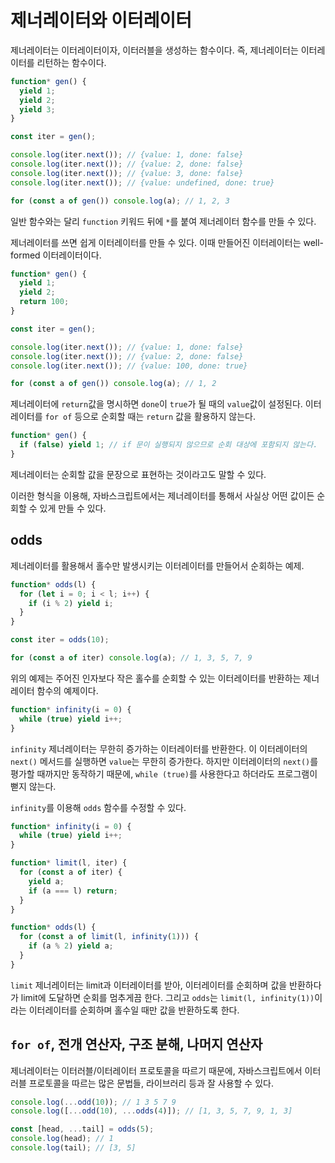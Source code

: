 # 제너레이터와 이터레이터

제너레이터는 이터레이터이자, 이터러블을 생성하는 함수이다. 즉, 제너레이터는 이터레이터를 리턴하는 함수이다.

```js
function* gen() {
  yield 1;
  yield 2;
  yield 3;
}

const iter = gen();

console.log(iter.next()); // {value: 1, done: false}
console.log(iter.next()); // {value: 2, done: false}
console.log(iter.next()); // {value: 3, done: false}
console.log(iter.next()); // {value: undefined, done: true}

for (const a of gen()) console.log(a); // 1, 2, 3
```

일반 함수와는 달리 `function` 키워드 뒤에 `*`를 붙여 제너레이터 함수를 만들 수 있다.

제너레이터를 쓰면 쉽게 이터레이터를 만들 수 있다. 이때 만들어진 이터레이터는 well-formed 이터레이터이다.

```js
function* gen() {
  yield 1;
  yield 2;
  return 100;
}

const iter = gen();

console.log(iter.next()); // {value: 1, done: false}
console.log(iter.next()); // {value: 2, done: false}
console.log(iter.next()); // {value: 100, done: true}

for (const a of gen()) console.log(a); // 1, 2
```

제너레이터에 `return`값을 명시하면 `done`이 `true`가 될 때의 `value`값이 설정된다. 이터레이터를 `for of` 등으로 순회할 때는 `return` 값을 활용하지 않는다.

```js
function* gen() {
  if (false) yield 1; // if 문이 실행되지 않으므로 순회 대상에 포함되지 않는다.
}
```

제너레이터는 순회할 값을 문장으로 표현하는 것이라고도 말할 수 있다.

이러한 형식을 이용해, 자바스크립트에서는 제너레이터를 통해서 사실상 어떤 값이든 순회할 수 있게 만들 수 있다.

## odds

제너레이터를 활용해서 홀수만 발생시키는 이터레이터를 만들어서 순회하는 예제.

```js
function* odds(l) {
  for (let i = 0; i < l; i++) {
    if (i % 2) yield i;
  }
}

const iter = odds(10);

for (const a of iter) console.log(a); // 1, 3, 5, 7, 9
```

위의 예제는 주어진 인자보다 작은 홀수를 순회할 수 있는 이터레이터를 반환하는 제너레이터 함수의 예제이다.

```js
function* infinity(i = 0) {
  while (true) yield i++;
}
```

`infinity` 제너레이터는 무한히 증가하는 이터레이터를 반환한다. 이 이터레이터의 `next()` 메서드를 실행하면 `value`는 무한히 증가한다. 하지만 이터레이터의 `next()`를 평가할 때까지만 동작하기 때문에, `while (true)`를 사용한다고 하더라도 프로그램이 뻗지 않는다.

`infinity`를 이용해 `odds` 함수를 수정할 수 있다.

```js
function* infinity(i = 0) {
  while (true) yield i++;
}

function* limit(l, iter) {
  for (const a of iter) {
    yield a;
    if (a === l) return;
  }
}

function* odds(l) {
  for (const a of limit(l, infinity(1))) {
    if (a % 2) yield a;
  }
}
```

`limit` 제너레이터는 limit과 이터레이터를 받아, 이터레이터를 순회하며 값을 반환하다가 limit에 도달하면 순회를 멈추게끔 한다. 그리고 `odds`는 `limit(l, infinity(1))`이라는 이터레이터를 순회하며 홀수일 때만 값을 반환하도록 한다.

## `for of`, 전개 연산자, 구조 분해, 나머지 연산자

제너레이터는 이터러블/이터레이터 프로토콜을 따르기 때문에, 자바스크립트에서 이터러블 프로토콜을 따르는 많은 문법들, 라이브러리 등과 잘 사용할 수 있다.

```js
console.log(...odd(10)); // 1 3 5 7 9
console.log([...odd(10), ...odds(4)]); // [1, 3, 5, 7, 9, 1, 3]

const [head, ...tail] = odds(5);
console.log(head); // 1
console.log(tail); // [3, 5]
```
